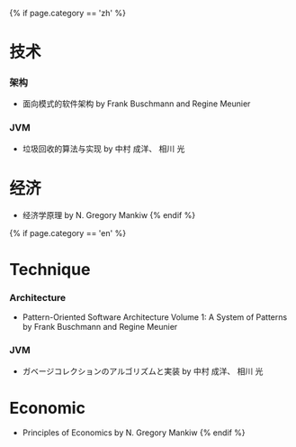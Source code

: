 {% if page.category == 'zh' %}
# 技术
### 架构

- 面向模式的软件架构 by Frank Buschmann and Regine Meunier 
### JVM

- 垃圾回收的算法与实现 by 中村 成洋、 相川 光
# 经济

- 经济学原理 by N. Gregory Mankiw
{% endif %}

{% if page.category == 'en' %}
# Technique

### Architecture

- Pattern-Oriented Software Architecture Volume 1: A System of Patterns by Frank Buschmann and Regine Meunier

### JVM

- ガベージコレクションのアルゴリズムと実装 by 中村 成洋、 相川 光

# Economic

- Principles of Economics by N. Gregory Mankiw
{% endif %}